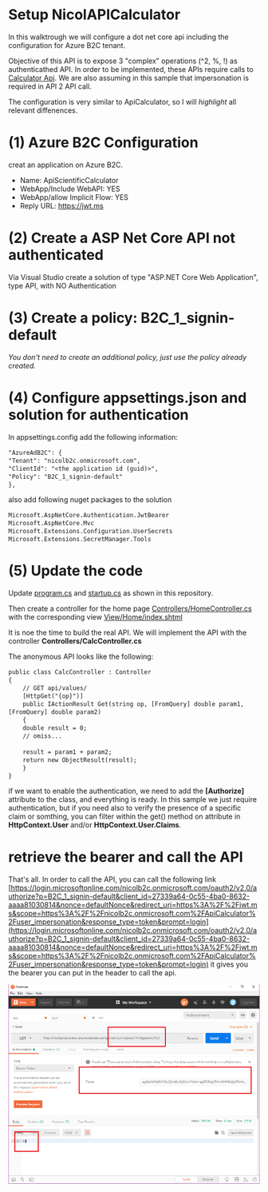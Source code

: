 # Setup NicolAPICalculator

In this walktrough we will configure a dot net core api including the configuration for Azure B2C tenant.

Objective of this API is to expose 3 "complex" operations (^2, %, !) as authenticathed API. In order to be implemented, these APIs require calls to [Calculator Api](setup-apicalculator.md). We are also assuming in this sample that impersonation is required in API 2 API call.

The configuration is very similar to ApiCalculator, so I will *highlight* all relevant diffenences.

# (1) Azure B2C Configuration
creat an application on Azure B2C.

* Name: ApiScientificCalculator
* WebApp/Include WebAPI: YES
* WebApp/allow Implicit Flow: YES
* Reply URL: https://jwt.ms 
  
# (2) Create a ASP Net Core API not authenticated
Via Visual Studio create a solution of type "ASP.NET Core Web Application", type API, with NO Authentication

# (3) Create a policy: B2C\_1\_signin-default
*You don't need to create an additional policy, just use the policy already created.*

# (4) Configure appsettings.json and solution for authentication

In appsettings.config add the following information:

	"AzureAdB2C": {
	"Tenant": "nicolb2c.onmicrosoft.com",
	"ClientId": "<the application id (guid)>",
	"Policy": "B2C_1_signin-default"
	},

also add following nuget packages to the solution

	Microsoft.AspNetCore.Authentication.JwtBearer
	Microsoft.AspNetCore.Mvc
	Microsoft.Extensions.Configuration.UserSecrets
	Microsoft.Extensions.SecretManager.Tools

# (5) Update the code 

Update [program.cs](nicold.playground/nicold.APICalculator/program.cs) and [startup.cs](nicold.playground/nicold.APICalculator/startup.cs) as shown in this repository. 

Then create a controller for the home page [Controllers/HomeController.cs](nicold.playground/nicold.APICalculator/Controllers/HomeController.cs) with the corresponding view [View/Home/index.shtml](nicold.playground/nicold.APICalculator/View/Home/index.shtml)

It is noe the time to build the real API. We will implement the API with the controller **Controllers/CalcController.cs**

The anonymous API looks like the following:

	public class CalcController : Controller
	{
		// GET api/values/
		[HttpGet("{op}")]
		public IActionResult Get(string op, [FromQuery] double param1, [FromQuery] double param2)
		{
		double result = 0;
		// omiss...

		result = param1 + param2;
		return new ObjectResult(result);
		}
	}

if we want to enable the authentication, we need to add the **\[Authorize\]** attribute to the class, and everything is ready. In this sample we just require authentication, but if you need also to verify the presence of a specific claim or somthing, you can filter within the get() method on attribute in **HttpContext.User** and/or **HttpContext.User.Claims**.

# retrieve the bearer and call the API
That's all. In order to call the API, you can call the following link [https://login.microsoftonline.com/nicolb2c.onmicrosoft.com/oauth2/v2.0/authorize?p=B2C_1_signin-default&client_id=27339a64-0c55-4ba0-8632-aaaa81030814&nonce=defaultNonce&redirect_uri=https%3A%2F%2Fjwt.ms&scope=https%3A%2F%2Fnicolb2c.onmicrosoft.com%2FApiCalculator%2Fuser_impersonation&response_type=token&prompt=login](https://login.microsoftonline.com/nicolb2c.onmicrosoft.com/oauth2/v2.0/authorize?p=B2C_1_signin-default&client_id=27339a64-0c55-4ba0-8632-aaaa81030814&nonce=defaultNonce&redirect_uri=https%3A%2F%2Fjwt.ms&scope=https%3A%2F%2Fnicolb2c.onmicrosoft.com%2FApiCalculator%2Fuser_impersonation&response_type=token&prompt=login) it gives you the bearer you can put in the header to call the api.

![call api with postman](assets/img05.png)

